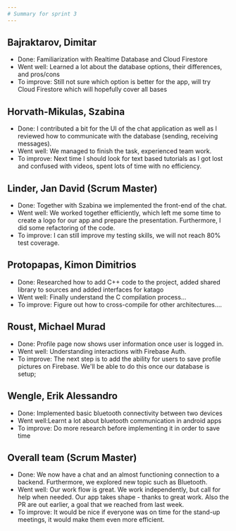 ```yaml
---
# Summary for sprint 3
---
```


## Bajraktarov, Dimitar
- Done: Familiarization with Realtime Database and Cloud Firestore
- Went well: Learned a lot about the database options, their differences, and pros/cons
- To improve: Still not sure which option is better for the app, will try Cloud Firestore which will hopefully cover all bases

## Horvath-Mikulas, Szabina
- Done: I contributed a bit for the UI of the chat application as well as I reviewed how to communicate with the database (sending, receiving messages).
- Went well: We managed to finish the task, experienced team work.
- To improve: Next time I should look for text based tutorials as I got lost and confused with videos, spent lots of time with no efficiency.

## Linder, Jan David (Scrum Master)
- Done: Together with Szabina we implemented the front-end of the chat.
- Went well: We worked together efficiently, which left me some time to create a logo for our app and prepare the presentation. Furthermore, I did some refactoring of the code.
- To improve: I can still improve my testing skills, we will not reach 80% test coverage.

## Protopapas, Kimon Dimitrios
- Done: Researched how to add C++ code to the project, added shared library to sources and added interfaces for katago
- Went well: Finally understand the C compilation process...
- To improve: Figure out how to cross-compile for other architectures....

## Roust, Michael Murad
- Done: Profile page now shows user information once user is logged in.
- Went well: Understanding interactions with Firebase Auth.
- To improve: The next step is to add the ability for users to save profile pictures on Firebase.
We'll be able to do this once our database is setup;

## Wengle, Erik Alessandro
- Done: Implemented basic bluetooth connectivity between two devices
- Went well:Learnt a lot about bluetooth communication in android apps
- To improve: Do more research before implementing it in order to save time

## Overall team (Scrum Master)
- Done: We now have a chat and an almost functioning connection to a backend. Furthermore, we explored new topic such as Bluetooth.
- Went well: Our work flow is great. We work independently, but call for help when needed. Our app takes shape - thanks to great work. Also the PR are out earlier, a goal that we reached from last week.
- To improve: It would be nice if everyone was on time for the stand-up meetings, it would make them even more efficient.

